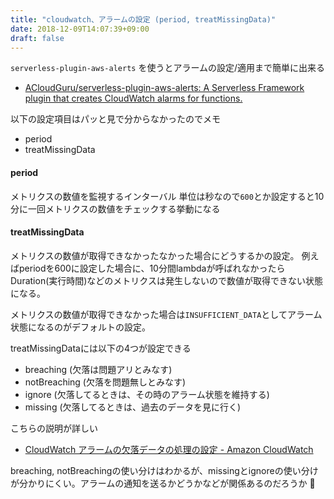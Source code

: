 ```yaml
---
title: "cloudwatch、アラームの設定 (period, treatMissingData)"
date: 2018-12-09T14:07:39+09:00
draft: false
---
```


`serverless-plugin-aws-alerts` を使うとアラームの設定/適用まで簡単に出来る

- [ACloudGuru/serverless-plugin-aws-alerts: A Serverless Framework plugin that creates CloudWatch alarms for functions.](https://github.com/ACloudGuru/serverless-plugin-aws-alerts)

以下の設定項目はパッと見で分からなかったのでメモ

- period
- treatMissingData


#### period

メトリクスの数値を監視するインターバル
単位は秒なので`600`とか設定すると10分に一回メトリクスの数値をチェックする挙動になる


#### treatMissingData

メトリクスの数値が取得できなかったなかった場合にどうするかの設定。
例えばperiodを600に設定した場合に、10分間lambdaが呼ばれなかったらDuration(実行時間)などのメトリクスは発生しないので数値が取得できない状態になる。

メトリクスの数値が取得できなかった場合は`INSUFFICIENT_DATA`としてアラーム状態になるのがデフォルトの設定。

treatMissingDataには以下の4つが設定できる

- breaching (欠落は問題アリとみなす)
- notBreaching (欠落を問題無しとみなす)
- ignore (欠落してるときは、その時のアラーム状態を維持する)
- missing (欠落してるときは、過去のデータを見に行く)

こちらの説明が詳しい

- [CloudWatch アラームの欠落データの処理の設定 - Amazon CloudWatch](https://docs.aws.amazon.com/ja_jp/AmazonCloudWatch/latest/monitoring/AlarmThatSendsEmail.html#alarms-and-missing-data)

breaching, notBreachingの使い分けはわかるが、missingとignoreの使い分けが分かりにくい。アラームの通知を送るかどうかなどが関係あるのだろうか 🤔
